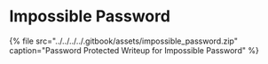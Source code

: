 # Impossible Password

{% file src="../../../../.gitbook/assets/impossible\_password.zip" caption="Password Protected Writeup for Impossible Password" %}

